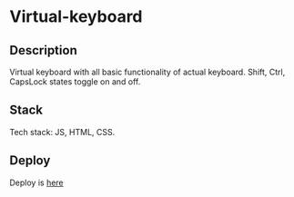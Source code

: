 # Virtual-keyboard

## Description

Virtual keyboard with all basic functionality of actual keyboard. Shift, Ctrl, CapsLock states toggle on and off.

## Stack

Tech stack: JS, HTML, CSS. 


## Deploy

Deploy is [here](https://mikheytsevna.github.io/virtual-keyboard/)

